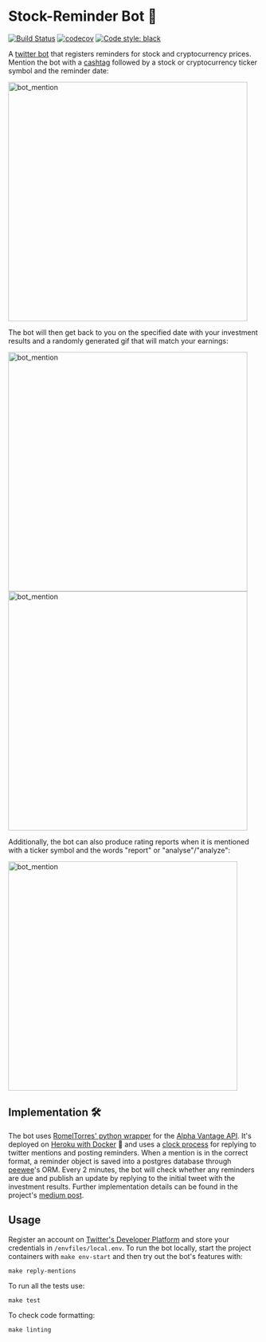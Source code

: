 # Stock-Reminder Bot 🤖 
[![Build Status](https://www.travis-ci.com/luisgc93/stock_reminder_bot.svg?branch=master)](https://www.travis-ci.com/luisgc93/stock_reminder_bot) [![codecov](https://codecov.io/gh/luisgc93/stock_reminder_bot/branch/master/graph/badge.svg?token=2sx6C5pkSW)](https://codecov.io/gh/luisgc93/stock_reminder_bot)
[![Code style: black](https://img.shields.io/badge/code%20style-black-000000.svg)](https://github.com/psf/black)

A [twitter bot](https://twitter.com/stock_reminder) that registers reminders for stock and cryptocurrency prices.
Mention the bot with a [cashtag](https://money.cnn.com/2012/07/31/technology/twitter-cashtag/index.htm) followed by a stock or cryptocurrency ticker symbol and the reminder date:

<img width="480" alt="bot_mention" src="https://user-images.githubusercontent.com/32971373/102701956-09e00480-425d-11eb-8a0e-a38f274db994.png">


The bot will then get back to you on the specified date with your investment results and a randomly generated gif that will match your earnings:

<img width="480" alt="bot_mention" src="https://user-images.githubusercontent.com/32971373/103879153-baf8f280-50d7-11eb-9808-846e3263ceb5.png">

<img width="480" alt="bot_mention" src="https://user-images.githubusercontent.com/32971373/103919831-cf0d1600-5110-11eb-80bb-ae50621b143b.png">

Additionally, the bot can also produce rating reports when it is mentioned with a ticker symbol and the words "report" or "analyse"/"analyze":

<img width="460" alt="bot_mention" src="https://user-images.githubusercontent.com/32971373/104827145-2cb10900-585b-11eb-8593-fbb7d5feb659.png">

## Implementation 🛠️
The bot uses [RomelTorres' python wrapper](https://github.com/RomelTorres/alpha_vantage) for the [Alpha Vantage API](https://www.alphavantage.co/documentation/). It's deployed on [Heroku with Docker](https://devcenter.heroku.com/articles/build-docker-images-heroku-yml) 🐳 and uses a [clock process](https://devcenter.heroku.com/articles/clock-processes-python) for replying to twitter mentions and posting reminders. When a mention is in the correct format, a reminder object is saved into a postgres database through [peewee](http://docs.peewee-orm.com/en/latest/)'s ORM. Every 2 minutes, the bot will check whether any reminders are due and publish an update by replying to the initial tweet with the investment results. Further implementation details can be found in the project's [medium post](https://luisgc93.medium.com/building-a-stock-reminder-twitter-bot-with-python-and-alpha-vantage-api-24189566e705).

## Usage
Register an account on [Twitter's Developer Platform](https://developer.twitter.com/en) and store your credentials in `/envfiles/local.env`.
To run the bot locally, start the project containers with `make env-start` and then try out the bot's features with:

`make reply-mentions`
 
To run all the tests use:
 
`make test`

To check code formatting:

`make linting`
